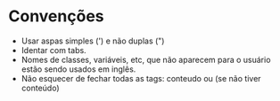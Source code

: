 # Convenções
* Usar aspas simples (') e não duplas (")
* Identar com tabs.
* Nomes de classes, variáveis, etc, que não aparecem para o usuário estão sendo usados em inglês.
* Não esquecer de fechar todas as tags: 
	<tag atributo='...'>conteudo</tag>
	ou
	<tag atributo='...'/> (se não tiver conteúdo)
